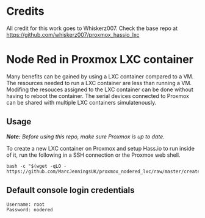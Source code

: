 # Credits

All credit for this work goes to Whiskerz007.  Check the base repo at https://github.com/whiskerz007/proxmox_hassio_lxc

# Node Red in Proxmox LXC container

Many benefits can be gained by using a LXC container compared to a VM. The resources needed to run a LXC container are less than running a VM. Modifing the resouces assigned to the LXC container can be done without having to reboot the container. The serial devices connected to Proxmox can be shared with multiple LXC containers simulatenously.

## Usage

***Note:*** _Before using this repo, make sure Proxmox is up to date._

To create a new LXC container on Proxmox and setup Hass.io to run inside of it, run the following in a SSH connection or the Proxmox web shell.

```
bash -c "$(wget -qLO - https://github.com/MarcJenningsUK/proxmox_nodered_lxc/raw/master/create_container.sh)"
```

## Default console login credentials

```
Username: root
Password: nodered
```

